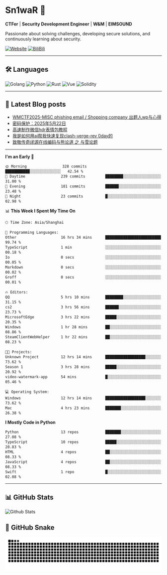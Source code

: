# Sn1waR 👋

**CTFer** | **Security Development Engineer** | **W&M** | **EIMSOUND**

Passionate about solving challenges, developing secure solutions, and continuously learning about security.

[![Website](https://img.shields.io/website?url=https%3A%2F%2Fwww.snowywar.top)](https://www.snowywar.top) 
[![BiliBili](https://img.shields.io/badge/BiliBili-哔哩哔哩-00A1D6?style=flat&logo=bilibili&logoColor=white)](https://space.bilibili.com/8389161)  

---

## 🛠️ Languages
![Golang](https://img.shields.io/badge/-Golang-00ADD8?style=flat&logo=go&logoColor=white)
![Python](https://img.shields.io/badge/-Python-3776AB?style=flat&logo=python&logoColor=white)
![Rust](https://img.shields.io/badge/-Rust-000000?style=flat&logo=rust&logoColor=white)
![Vue](https://img.shields.io/badge/-Vue.js-4FC08D?style=flat&logo=vue.js&logoColor=white)
![Solidity](https://img.shields.io/badge/-Solidity-363636?style=flat&logo=solidity&logoColor=white)

---
## 📖 Latest Blog posts
<!-- BLOG-POST-LIST:START -->
- [WMCTF2025-MISC phishing email / Shopping company 出题人wp与心得](https://www.snowywar.top/4622.html)
- [密码保护：2025年5月22日](https://www.snowywar.top/4616.html)
- [高速制作微信hdr表情包教程](https://www.snowywar.top/4612.html)
- [我是如何用ai帮我快速复现clash-verge-rev 0day的](https://www.snowywar.top/4595.html)
- [致敬传奇闭源在线编码与熊论道 之 与雪论题](https://www.snowywar.top/4590.html)
<!-- BLOG-POST-LIST:END -->
---
<!--START_SECTION:waka-->
**I'm an Early 🐤** 

```text
🌞 Morning                328 commits         ███████████░░░░░░░░░░░░░░   42.54 % 
🌆 Daytime                239 commits         ████████░░░░░░░░░░░░░░░░░   31.00 % 
🌃 Evening                181 commits         ██████░░░░░░░░░░░░░░░░░░░   23.48 % 
🌙 Night                  23 commits          █░░░░░░░░░░░░░░░░░░░░░░░░   02.98 % 
```


📊 **This Week I Spent My Time On** 

```text
🕑︎ Time Zone: Asia/Shanghai

💬 Programming Languages: 
Other                    16 hrs 34 mins      █████████████████████████   99.74 % 
TypeScript               1 min               ░░░░░░░░░░░░░░░░░░░░░░░░░   00.18 % 
Io                       0 secs              ░░░░░░░░░░░░░░░░░░░░░░░░░   00.05 % 
Markdown                 0 secs              ░░░░░░░░░░░░░░░░░░░░░░░░░   00.02 % 
Groff                    0 secs              ░░░░░░░░░░░░░░░░░░░░░░░░░   00.01 % 

🔥 Editors: 
QQ                       5 hrs 10 mins       ████████░░░░░░░░░░░░░░░░░   31.15 % 
cs2                      3 hrs 56 mins       ██████░░░░░░░░░░░░░░░░░░░   23.73 % 
MicrosoftEdge            3 hrs 22 mins       █████░░░░░░░░░░░░░░░░░░░░   20.35 % 
Windows                  1 hr 28 mins        ██░░░░░░░░░░░░░░░░░░░░░░░   08.86 % 
SteamClientWebHelper     1 hr 22 mins        ██░░░░░░░░░░░░░░░░░░░░░░░   08.23 % 

🐱‍💻 Projects: 
Unknown Project          12 hrs 14 mins      ██████████████████░░░░░░░   73.62 % 
Season 1                 3 hrs 28 mins       █████░░░░░░░░░░░░░░░░░░░░   20.92 % 
video-watermark-app      54 mins             █░░░░░░░░░░░░░░░░░░░░░░░░   05.46 % 

💻 Operating System: 
Windows                  12 hrs 14 mins      ██████████████████░░░░░░░   73.62 % 
Mac                      4 hrs 23 mins       ███████░░░░░░░░░░░░░░░░░░   26.38 % 
```

**I Mostly Code in Python** 

```text
Python                   13 repos            ███████░░░░░░░░░░░░░░░░░░   27.08 % 
TypeScript               10 repos            █████░░░░░░░░░░░░░░░░░░░░   20.83 % 
HTML                     4 repos             ██░░░░░░░░░░░░░░░░░░░░░░░   08.33 % 
JavaScript               4 repos             ██░░░░░░░░░░░░░░░░░░░░░░░   08.33 % 
Swift                    1 repo              █░░░░░░░░░░░░░░░░░░░░░░░░   02.08 % 
```




<!--END_SECTION:waka-->
---

## 📊 GitHub Stats
![Github Stats](https://github-readme-stats.vercel.app/api?username=jiayuqi7813&show_icons=true&theme=radical)

## 🐍 GitHub Snake
<picture>
  <source media="(prefers-color-scheme: dark)" srcset="https://raw.githubusercontent.com/jiayuqi7813/jiayuqi7813/output/github-contribution-grid-snake-dark.svg">
  <source media="(prefers-color-scheme: light)" srcset="https://raw.githubusercontent.com/jiayuqi7813/jiayuqi7813/output/github-contribution-grid-snake.svg">
  <img alt="github contribution grid snake animation" src="https://raw.githubusercontent.com/jiayuqi7813/jiayuqi7813/output/github-contribution-grid-snake.svg">
</picture>

